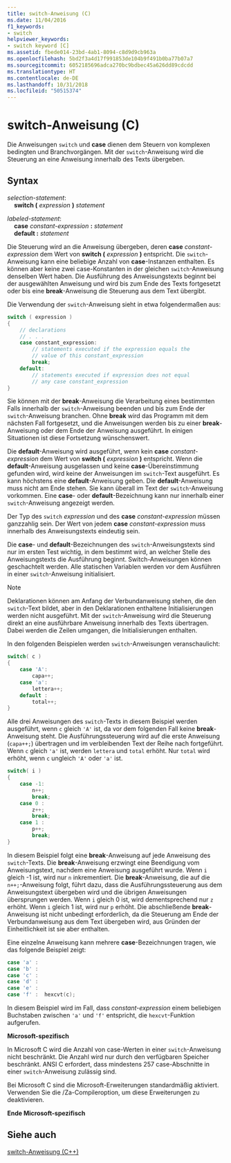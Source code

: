 ```yaml
---
title: switch-Anweisung (C)
ms.date: 11/04/2016
f1_keywords:
- switch
helpviewer_keywords:
- switch keyword [C]
ms.assetid: fbede014-23bd-4ab1-8094-c8d9d9cb963a
ms.openlocfilehash: 5bd2f3a4d17f991853de104b9f491b0ba77b07a7
ms.sourcegitcommit: 6052185696adca270bc9bdbec45a626dd89cdcdd
ms.translationtype: HT
ms.contentlocale: de-DE
ms.lasthandoff: 10/31/2018
ms.locfileid: "50515374"
---
```

# <a name="switch-statement-c"></a>switch-Anweisung (C)

Die Anweisungen `switch` und **case** dienen dem Steuern von komplexen bedingten und Branchvorgängen. Mit der `switch`-Anweisung wird die Steuerung an eine Anweisung innerhalb des Texts übergeben.

## <a name="syntax"></a>Syntax

*selection-statement*:<br/>
&nbsp;&nbsp;&nbsp;&nbsp;**switch (** *expression* **)** *statement*

*labeled-statement*:<br/>
&nbsp;&nbsp;&nbsp;&nbsp;**case**  *constant-expression*  **:**  *statement*<br/>
&nbsp;&nbsp;&nbsp;&nbsp;**default :**  *statement*

Die Steuerung wird an die Anweisung übergeben, deren **case** *constant-expression* dem Wert von **switch (** *expression* **)** entspricht. Die `switch`-Anweisung kann eine beliebige Anzahl von **case**-Instanzen enthalten. Es können aber keine zwei case-Konstanten in der gleichen `switch`-Anweisung denselben Wert haben. Die Ausführung des Anweisungstexts beginnt bei der ausgewählten Anweisung und wird bis zum Ende des Texts fortgesetzt oder bis eine **break**-Anweisung die Steuerung aus dem Text übergibt.

Die Verwendung der `switch`-Anweisung sieht in etwa folgendermaßen aus:

```C
switch ( expression )
{
    // declarations
    // . . .
    case constant_expression:
        // statements executed if the expression equals the
        // value of this constant_expression
        break;
    default:
        // statements executed if expression does not equal
        // any case constant_expression
}
```

Sie können mit der **break**-Anweisung die Verarbeitung eines bestimmten Falls innerhalb der `switch`-Anweisung beenden und bis zum Ende der `switch`-Anweisung branchen. Ohne **break** wird das Programm mit dem nächsten Fall fortgesetzt, und die Anweisungen werden bis zu einer **break**-Anweisung oder dem Ende der Anweisung ausgeführt. In einigen Situationen ist diese Fortsetzung wünschenswert.

Die **default**-Anweisung wird ausgeführt, wenn kein **case** *constant-expression* dem Wert von **switch (** *expression* **)** entspricht. Wenn die **default**-Anweisung ausgelassen und keine **case**-Übereinstimmung gefunden wird, wird keine der Anweisungen im `switch`-Text ausgeführt. Es kann höchstens eine **default**-Anweisung geben. Die **default**-Anweisung muss nicht am Ende stehen. Sie kann überall im Text der `switch`-Anweisung vorkommen. Eine **case**- oder **default**-Bezeichnung kann nur innerhalb einer `switch`-Anweisung angezeigt werden.

Der Typ des `switch` *expression* und des **case** *constant-expression* müssen ganzzahlig sein. Der Wert von jedem **case** *constant-expression* muss innerhalb des Anweisungstexts eindeutig sein.

Die **case**- und **default**-Bezeichnungen des `switch`-Anweisungstexts sind nur im ersten Test wichtig, in dem bestimmt wird, an welcher Stelle des Anweisungstexts die Ausführung beginnt. Switch-Anweisungen können geschachtelt werden. Alle statischen Variablen werden vor dem Ausführen in einer `switch`-Anweisung initialisiert.

> [!NOTE]
> Deklarationen können am Anfang der Verbundanweisung stehen, die den `switch`-Text bildet, aber in den Deklarationen enthaltene Initialisierungen werden nicht ausgeführt. Mit der `switch`-Anweisung wird die Steuerung direkt an eine ausführbare Anweisung innerhalb des Texts übertragen. Dabei werden die Zeilen umgangen, die Initialisierungen enthalten.

In den folgenden Beispielen werden `switch`-Anweisungen veranschaulicht:

```C
switch( c )
{
    case 'A':
        capa++;
    case 'a':
        lettera++;
    default :
        total++;
}
```

Alle drei Anweisungen des `switch`-Texts in diesem Beispiel werden ausgeführt, wenn `c` gleich `'A'` ist, da vor dem folgenden Fall keine **break**-Anweisung steht. Die Ausführungssteuerung wird auf die erste Anweisung (`capa++;`) übertragen und im verbleibenden Text der Reihe nach fortgeführt. Wenn `c` gleich `'a'` ist, werden `lettera` und `total` erhöht. Nur `total` wird erhöht, wenn `c` ungleich `'A'` oder `'a'` ist.

```C
switch( i )
{
    case -1:
        n++;
        break;
    case 0 :
        z++;
        break;
    case 1 :
        p++;
        break;
}
```

In diesem Beispiel folgt eine **break**-Anweisung auf jede Anweisung des `switch`-Texts. Die **break**-Anweisung erzwingt eine Beendigung vom Anweisungstext, nachdem eine Anweisung ausgeführt wurde. Wenn `i` gleich -1 ist, wird nur `n` inkrementiert. Die **break**-Anweisung, die auf die `n++;`-Anweisung folgt, führt dazu, dass die Ausführungssteuerung aus dem Anweisungstext übergeben wird und die übrigen Anweisungen übersprungen werden. Wenn `i` gleich 0 ist, wird dementsprechend nur `z` erhöht. Wenn `i` gleich 1 ist, wird nur `p` erhöht. Die abschließende **break**-Anweisung ist nicht unbedingt erforderlich, da die Steuerung am Ende der Verbundanweisung aus dem Text übergeben wird, aus Gründen der Einheitlichkeit ist sie aber enthalten.

Eine einzelne Anweisung kann mehrere **case**-Bezeichnungen tragen, wie das folgende Beispiel zeigt:

```C
case 'a' :
case 'b' :
case 'c' :
case 'd' :
case 'e' :
case 'f' :  hexcvt(c);
```

In diesem Beispiel wird im Fall, dass *constant-expression* einem beliebigen Buchstaben zwischen `'a'` und `'f'` entspricht, die `hexcvt`-Funktion aufgerufen.

**Microsoft-spezifisch**

In Microsoft C wird die Anzahl von case-Werten in einer `switch`-Anweisung nicht beschränkt. Die Anzahl wird nur durch den verfügbaren Speicher beschränkt. ANSI C erfordert, dass mindestens 257 case-Abschnitte in einer `switch`-Anweisung zulässig sind.

Bei Microsoft C sind die Microsoft-Erweiterungen standardmäßig aktiviert. Verwenden Sie die /Za-Compileroption, um diese Erweiterungen zu deaktivieren.

**Ende Microsoft-spezifisch**

## <a name="see-also"></a>Siehe auch

[switch-Anweisung (C++)](../cpp/switch-statement-cpp.md)